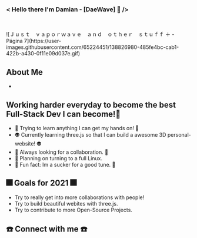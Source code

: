 
### < Hello there I'm Damian - [DaeWave] 🥑 />

<br>

<p algin='centre'>
![Ｊｕｓｔ　ｖａｐｏｒｗａｖｅ　ａｎｄ　ｏｔｈｅｒ　ｓｔｕｆｆ  ＋ - Página 7](https://user-images.githubusercontent.com/65224451/138826980-485fe4bc-cab1-422b-a430-0f11e09d037e.gif)
</p>

## About Me
- 

## Working harder everyday to become the best Full-Stack Dev I can become!💯
- 🥇 Trying to learn anything I can get my hands on! 🥇
- 👽 Currently learning three.js so that I can build a awesome 3D personal-website! 👽
- 🍎 Always looking for a collaboration. 🍎
- 🌵 Planning on turning to a full Linux. 
- 🎵 Fun fact: Im a sucker for a good tune. 🎵

## 🎆 Goals for 2021 🎆
- Try to really get into more collaborations with people!
- Try to build beautiful webites with three.js.
- Try to contribute to more Open-Source Projects.

## ☎️ Connect with me ☎️


